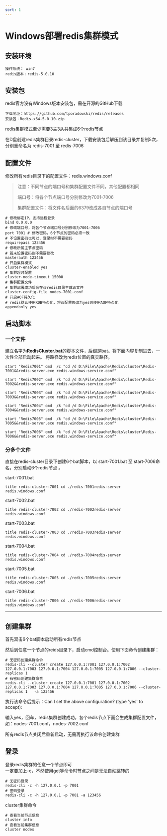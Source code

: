 ```yaml
---
sort: 1
---
```


# Windows部署redis集群模式

## 安装环境

	操作系统： win7
	redis版本：redis-5.0.10

## 安装包

redis官方没有Windows版本安装包，需在开源的GitHub下载

	下载地址：https://github.com/tporadowski/redis/releases
	安装包：Redis-x64-5.0.10.zip

redis集群模式至少需要3主3从共集成6个redis节点

在D盘创建redis集群目录redis-cluster，下载安装包后解压到该目录并复制5次，分别重命名为 redis-7001 至 redis-7006


## 配置文件

修改所有redis目录下的配置文件：redis.windows.conf

> 注意：不同节点的端口号和集群配置文件不同，其他配置都相同
> 
> 端口号：将各个节点端口号分别修改为7001-7006
> 
> 集群配置文件：将文件名后面的6379改成各自节点的端口号

    # 修改绑定IP，支持远程登录
	bind 0.0.0.0 
	# 修改端口号，将各个节点端口号分别修改为7001-7006
	port 7001 # 修改密码，6个节点的密码必须一致
	# 不设置密码也可以，登录时不需要密码
	requirepass 123456 
	# 修改所属主节点密码
	# 若未设置密码则不需要修改
	masterauth 123456 
	# 开启集群模式
	cluster-enabled yes 
	# 集群超时配置
	cluster-node-timeout 15000 
	# 集群配置文件
	# 集群部署成功后会在该redis目录生成该文件
	cluster-config-file nodes-7001.conf 
	# 开启AOF持久化
	# redis默认使用RDB持久化，将该配置修改为yes则使用AOF持久化
	appendonly yes

## 启动脚本

### 一个文件
建立名字为**RedisCluster.bat**的脚本文件，后缀是bat。将下面内容复制进去，一次性全部启动起来。
将路径改为redis位置的真实路径。
```
start "Redis7001" cmd  /c "cd /d D:\File\Apache\Redis\cluster\Redis-7001&&redis-server.exe redis.windows-service.conf"

start "Redis7002" cmd  /k "cd /d D:\File\Apache\Redis\cluster\Redis-7002&&redis-server.exe redis.windows-service.conf"

start "Redis7003" cmd  /k "cd /d D:\File\Apache\Redis\cluster\Redis-7003&&redis-server.exe redis.windows-service.conf"

start "Redis7004" cmd  /k "cd /d D:\File\Apache\Redis\cluster\Redis-7004&&redis-server.exe redis.windows-service.conf"

start "Redis7005" cmd  /k "cd /d D:\File\Apache\Redis\cluster\Redis-7005&&redis-server.exe redis.windows-service.conf"

start "Redis7006" cmd  /k "cd /d D:\File\Apache\Redis\cluster\Redis-7006&&redis-server.exe redis.windows-service.conf"
```
### 分多个文件

直接在redis-cluster目录下创建6个bat脚本，以 start-7001.bat 至 start-7006命名，分别启动6个redis节点
。

start-7001.bat

    title redis-cluster-7001 cd ./redis-7001redis-server redis.windows.conf

start-7002.bat

    title redis-cluster-7002 cd ./redis-7002redis-server redis.windows.conf

start-7003.bat

    title redis-cluster-7003 cd ./redis-7003redis-server redis.windows.conf

start-7004.bat

    title redis-cluster-7004 cd ./redis-7004redis-server redis.windows.conf

start-7005.bat

    title redis-cluster-7005 cd ./redis-7005redis-server redis.windows.conf

start-7006.bat

    title redis-cluster-7006 cd ./redis-7006redis-server redis.windows.conf

* * *

## 创建集群


首先双击6个bat脚本启动所有redis节点

然后到任意一个节点的reids目录下，启动cmd控制台。使用下面命令创建集群：

    # 无密码创建集群命令
	redis-cli --cluster create 127.0.0.1:7001 127.0.0.1:7002 127.0.0.1:7003 127.0.0.1:7004 127.0.0.1:7005 127.0.0.1:7006 --cluster-replicas 1 
	# 有密码创建集群命令
	redis-cli --cluster create 127.0.0.1:7001 127.0.0.1:7002 127.0.0.1:7003 127.0.0.1:7004 127.0.0.1:7005 127.0.0.1:7006 --cluster-replicas 1   -a 123456

执行该命令后提示：Can I set the above configuration? (type 'yes' to accept): 

输入yes，回车，redis集群创建成功，各个redis节点下面会生成集群配置文件，如：nodes-7001.conf，nodes-7002.conf

所有redis节点关闭后重新启动，无需再执行该命令创建集群

## 登录

登录redis集群的任意一个节点即可  
一定要加上-c，不然使用get等命令时节点之间是无法自动跳转的

    # 无密码登录
	redis-cli -c -h 127.0.0.1 -p 7001 
	# 密码登录
	redis-cli -c -h 127.0.0.1 -p 7001 -a 123456

cluster集群命令

    # 查看当前节点信息
	cluster info 
	# 查看当前集群信息
	cluster nodes
